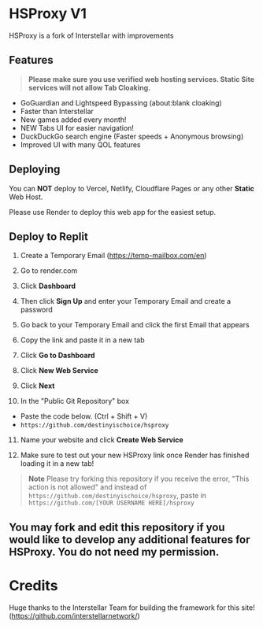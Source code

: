 # HSProxy V1

HSProxy is a fork of Interstellar with improvements

## Features


> **Please make sure you use verified web hosting services. Static Site services will not allow Tab Cloaking.**

- GoGuardian and Lightspeed Bypassing (about:blank cloaking)
- Faster than Interstellar 
- New games added every month!
- NEW Tabs UI for easier navigation!
- DuckDuckGo search engine (Faster speeds + Anonymous browsing)
- Improved UI with many QOL features

## Deploying

You can **NOT** deploy to Vercel, Netlify, Cloudflare Pages or any other **Static** Web Host.

Please use Render to deploy this web app for the easiest setup.
## Deploy to Replit

1. Create a Temporary Email (https://temp-mailbox.com/en)

2. Go to render.com

3. Click **Dashboard**

4. Then click **Sign Up** and enter your Temporary Email and create a password

5. Go back to your Temporary Email and click the first Email that appears

6. Copy the link and paste it in a new tab

7. Click **Go to Dashboard**

8. Click **New Web Service**

9. Click **Next**

10. In the "Public Git Repository" box
- Paste the code below. (Ctrl + Shift + V)
- `https://github.com/destinyischoice/hsproxy`

11. Name your website and click **Create Web Service**

12. Make sure to test out your new HSProxy link once Render has finished loading it in a new tab!


> **Note**
> Please try forking this repository if you receive the error, "This action is not allowed" and instead of `https://github.com/destinyischoice/hsproxy`, paste in `https://github.com/[YOUR USERNAME HERE]/hsproxy`

## You may fork and edit this repository if you would like to develop any additional features for HSProxy. You do not need my permission.

# Credits
Huge thanks to the Interstellar Team for building the framework for this site! (https://github.com/interstellarnetwork/)



